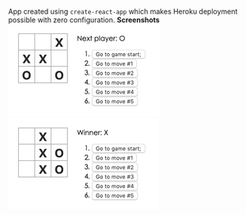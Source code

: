 App created using `create-react-app` which makes Heroku deployment possible with zero configuration.
__Screenshots__
![screenshot1](screenshot1.png)
![screenshot2](screenshot2.png)

